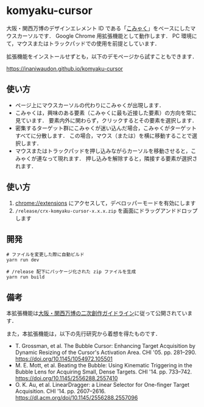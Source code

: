 # komyaku-cursor

大阪・関西万博のデザインエレメント ID である「[こみゃく](https://expoworlds.jp/ja/visual/)」をベースにしたマウスカーソルです．
Google Chrome 用拡張機能として動作します．
PC 環境にて，マウスまたはトラックパッドでの使用を前提としています．

拡張機能をインストールせずとも，以下のデモページから試すこともできます．

<https://inaniwaudon.github.io/komyaku-cursor>

## 使い方

- ページ上にマウスカーソルの代わりにこみゃくが出現します．
- こみゃくは，興味のある要素（こみゃくに最も近接した要素）の方向を常に見ています．
  要素内外に関わらず，クリックするとその要素を選択します．
- 密集するターゲット群にこみゃくが迷い込んだ場合，こみゃくがターゲットすべてに分散します．
  この場合，マウス（または）を横に移動することで選択します．
- マウスまたはトラックパッドを押し込みながらカーソルを移動させると，こみゃくが連なって現れます．
  押し込みを解除すると，隣接する要素が選択されます．

## 使い方

1. [chrome://extensions](chrome://extensions) にアクセスして，デベロッパーモードを有効にします
2. `/release/crx-komyaku-cursor-x.x.x.zip` を画面にドラッグアンドドロップします

## 開発

```
# ファイルを変更した際に自動ビルド
yarn run dev

# /release 配下にパッケージ化された zip ファイルを生成
yarn run build
```

## 備考

本拡張機能は[大阪・関西万博の二次創作ガイドライン](https://www.expo2025.or.jp/wp/wp-content/themes/expo2025orjp_2022/assets/pdf/character/character_terms.pdf)に従って公開されています．

また，本拡張機能は，以下の先行研究から着想を得たものです．

- T. Grossman, et al. The Bubble Cursor: Enhancing Target Acquisition by Dynamic Resizing of the Cursor's Activation Area. CHI '05. pp. 281–290. <https://doi.org/10.1145/1054972.105501>
- M. E. Mott, et al. Beating the Bubble: Using Kinematic Triggering in the Bubble Lens for Acquiring Small, Dense Targets. CHI '14. pp. 733–742. <https://doi.org/10.1145/2556288.2557410>
- O. K. Au, et al. LinearDragger: a Linear Selector for One-finger Target Acquisition. CHI '14. pp. 2607–2616. <https://dl.acm.org/doi/10.1145/2556288.2557096>
